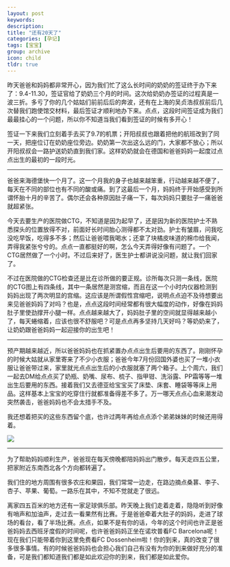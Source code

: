 ```yaml
---
layout: post
keywords: 
description: 
title: "还有20天了"
categories: [孕记]
tags: [宝宝]
group: archive
icon: child
tldr: true
---
```


昨天爸爸和妈妈都非常开心，因为我们忙了这么长时间的奶奶的签证终于办下来了：9.4-11.30，签证官给了奶奶三个月的时间。这次给奶奶办签证的过程真是一波三折。多亏了你的几个姑姑们前前后后的奔波，还有在上海的吴贞浩叔叔前后几次替我们跑使馆交材料，最后签证才顺利地办下来。点点，这段时间签证成为我们最最挂心的一个问题，所以你不知道当我们看到签证的时候有多开心！

签证一下来我们立刻着手去买了9.7的机票；开阳叔叔也跟着把他的航班改到了同一天，把座位订在奶奶座位旁边。奶奶第一次出这么远的门，大家都不放心；所以开阳叔叔会一路护送奶奶直到我们家。这样奶奶就会在德国和爸爸妈妈一起度过点点出生的最初的一段时光。

---

爸爸来海德堡快一个月了。这一个月我的身子也越来越笨重，行动越来越不便了，每天在不同的部位也有不同的酸或痛。到了这最后一个月，妈妈终于开始感受到所谓怀胎十月的辛苦了。偶尔还会各种原因肚子痛一下，每次妈妈只要肚子一痛爸爸就超紧张。

今天去要生产的医院做CTG，不知道是因为起早了，还是因为新的医院护士不熟悉探头的位置放得不对，前面好长时间胎心测得都不太对劲。护士有皱眉，问我吃没吃早饭，吃得多不多；然后让爸爸喂我喝水；还拿了块橘皮味道的棉巾给我闻，弄得我紧张兮兮的。点点一直都挺好的啊，怎么今天弄得好像有问题了。一个CTG居然做了一个小时。不过后来好了，医生护士都讲说没问题，就让我们回家了。

不过在医院做的CTG检查还是比在诊所做的要正规。诊所每次只测一条线，医院的CTG图上有四条线，其中一条居然是测宫缩，而且在这一个小时内仪器检测到妈妈出现了两次明显的宫缩。这应该是所谓假性宫缩吧，说明点点迫不及待想要出来见爸爸妈妈了对吗？也是，点点这段时间经常都有很大幅度的动作，好像在妈妈肚子里使劲撑开小腿一样。点点越来越大了，妈妈肚子里的空间就显得越来越小了，每天蜷缩着，应该也很不舒服吧？可是点点再多坚持几天好吗？等奶奶来了，让奶奶跟爸爸妈妈一起迎接你的出生吧！

---

预产期越来越近，所以爸爸妈妈也在抓紧置办点点出生后要用的东西了。刚刚怀孕的时候大姑就从家里寄来了不少小衣服；爸爸今年7月份回国外婆也买了一堆小衣服让爸爸带过来，家里就光点点出生后的小衣服就塞了两个箱子。上个周六，我们一起去DM给点点买了奶瓶、奶嘴、尿布、梳子、指甲钳、洗浴露、PP霜等等一堆出生后要用的东西。接着我们又去德亚给宝宝买了床垫、床套、睡袋等等床上用品。这样基本上宝宝的吃穿住行就都准备得差不多了。万一哪天点点心血来潮发动突然袭击，爸爸妈妈也不会太措手不及。

我还想着把买的这些东西留个底，也许过两年再给点点添个弟弟妹妹的时候还用得着。

<img src="../../../../image/post/150827-DM.jpg" />

---

为了帮助妈妈顺利生产，爸爸现在每天傍晚都陪妈妈出门散步。每天走四五公里，把家附近东南西北各个方向都转遍了。

我们住的地方周围有很多农庄和果园，我们常常一边走，在路边摘点桑葚、李子、杏子、苹果、葡萄。一路乐在其中，不知不觉就走了很远。

离家四五百米的地方还有一家足球俱乐部。昨天晚上我们走着走着，隐隐听到好像有哨声和加油声，走过去一看果然有比赛。于是爸爸牵着大肚子的妈妈，走进了球场的看台，看了半场比赛。点点，如果不是有你的话，今年的这个时间也许正是爸爸妈妈去西班牙度假的时间呢，也许爸爸妈妈正坐在诺坎普看FC Barcelona呢！现在我们只能带着你到这里免费看FC Dossenheim啦！你的到来，真的改变了很多很多事情。有的时候爸爸妈妈也会担心我们自己有没有为你的到来做好充分的准备，可是我们都知道我们都是如此欢迎你的到来，我们都是如此爱你。









